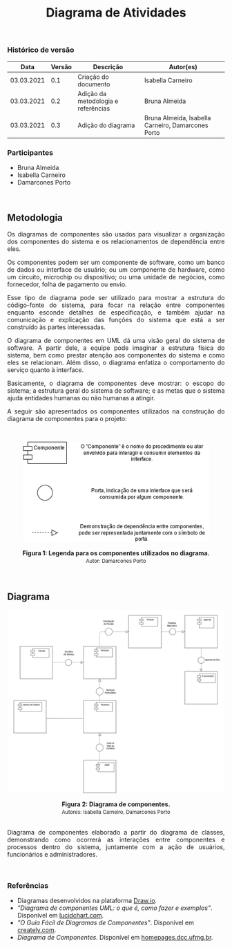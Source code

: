 # <center> Diagrama de Atividades
<br>

### Histórico de versão
|Data | Versão | Descrição | Autor(es)
| -- | -- | -- | -- |
| 03.03.2021 | 0.1 | Criação do documento | Isabella Carneiro|
| 03.03.2021 | 0.2 | Adição da metodologia e referências | Bruna Almeida |
| 03.03.2021 | 0.3 | Adição do diagrama | Bruna Almeida, Isabella Carneiro, Damarcones Porto |


### Participantes

* Bruna Almeida 
* Isabella Carneiro
* Damarcones Porto

<br>

## Metodologia

<p align="justify">Os diagramas de componentes são usados para visualizar a organização dos componentes do sistema e os relacionamentos de dependência entre eles.</p>
<p align="justify">Os componentes podem ser um componente de software, como um banco de dados ou interface de usuário; ou um componente de hardware, como um circuito, microchip ou dispositivo; ou uma unidade de negócios, como fornecedor, folha de pagamento ou envio.</p>
<p align="justify">Esse tipo de diagrama pode ser utilizado para mostrar a estrutura do código-fonte do sistema, para focar na relação entre componentes enquanto esconde detalhes de especificação, e também ajudar na comunicação e explicação das funções do sistema que está a ser construído às partes interessadas.</p>
<p align="justify">O diagrama de componentes em UML dá uma visão geral do sistema de software. A partir dele, a equipe pode imaginar a estrutura física do sistema, bem como prestar atenção aos componentes do sistema e como eles se relacionam. Além disso, o diagrama enfatiza o comportamento do serviço quanto à interface.</p>
<p align="justify">Basicamente, o diagrama de componentes deve mostrar: o escopo do sistema; a estrutura geral do sistema de software; e as metas que o sistema ajuda entidades humanas ou não humanas a atingir.</p>
<p align="justify">A seguir são apresentados os componentes utilizados na construção do diagrama de componentes para o projeto:</p>
<br>

[<div align="center"><img width="auto" height="auto" src="../../img/legendas_elementos.png"/></div>](../../img/legendas_elementos.png)

<figcaption><center>
    <b>Figura 1: Legenda para os componentes utilizados no diagrama.</b>
    <br>
    <small>Autor: Damarcones Porto</small>
</figcaption>
<br>


<br>

## Diagrama

[<div align="center"><img width="auto" height="auto" src="../../img/diagrama-componentes.png"/></div>](../../img/diagrama-componentes.png)

<figcaption><center>
    <b>Figura 2: Diagrama de componentes.</b>
    <br>
    <small>Autores: Isabella Carneiro, Damarcones Porto</small>
</figcaption>
<br>
<p align="justify">Diagrama de componentes elaborado a partir do diagrama de classes, demonstrando como ocorrerá as interações entre componentes e processos dentro do sistema, juntamente com a ação de usuários, funcionários e administradores.</p>
<br>


### Referências

- Diagramas desenvolvidos na plataforma <a href="https://app.diagrams.net/">Draw.io</a>.
- <i>"Diagrama de componentes UML: o que é, como fazer e exemplos"</i>. Disponível em <a href=https://www.lucidchart.com/pages/pt/diagrama-de-componentes-uml>lucidchart.com</a>.
- <i>"O Guia Fácil de Diagramas de Componentes"</i>. Disponível em <a href=https://creately.com/blog/pt/diagrama/tutorial-de-diagrama-de-componentes-2>creately.com</a>.
- <i>Diagrama de Componentes</i>. Disponível em <a href=https://homepages.dcc.ufmg.br/~amendes/GlossarioUML/glossario/conteudo/componentes/diagrama_de_componentes.htm>homepages.dcc.ufmg.br</a>.